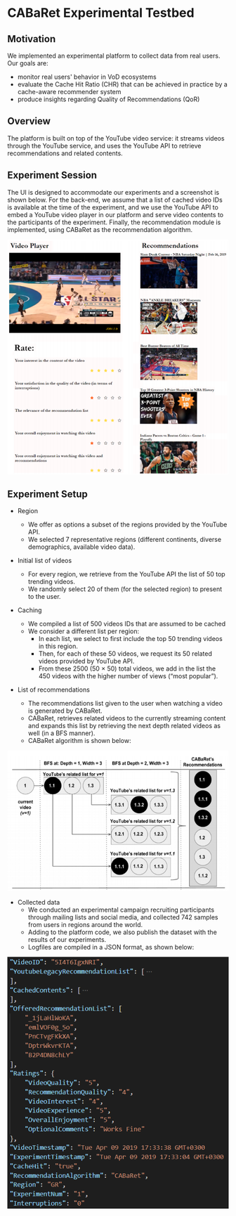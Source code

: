 # CABaRet Experimental Testbed

## Motivation
We implemented an experimental platform to collect data from real users. 
Our  goals are:
- monitor real users' behavior in VoD ecosystems
- evaluate the Cache Hit Ratio (CHR) that can be achieved in practice by a cache-aware recommender system
- produce insights regarding Quality of Recommendations (QoR)

## Overview
The platform is built on top of the YouTube video service: it streams videos through the YouTube service, 
and uses the YouTube API to retrieve recommendations and related contents.

## Experiment Session
The UI is designed to accommodate our experiments and a screenshot is shown below.
For the back-end, we assume that a list of cached video IDs is available at the time of the experiment, and we use the YouTube API to embed a YouTube video player in our platform and serve video contents to the participants of the experiment.
Finally, the recommendation module is implemented, using CABaRet as the recommendation algorithm.

<p align="center">
  <img src="./Images/_experiment_screenshot_.png">
</p>

## Experiment Setup
- Region
  - We offer as options a subset of the regions provided by the YouTube API. 
  - We selected 7 representative regions (different continents, diverse demographics, available video data).

- Initial list of videos
  - For every region, we retrieve from the YouTube API the list of 50 top trending videos.
  - We randomly select 20 of them (for the selected region) to present to the user.

- Caching
  - We compiled a list of 500 videos IDs that are assumed to be cached
  - We consider a different list per region:
    - In each list, we select to first include the top 50 trending videos in this region. 
    - Then, for each of these 50 videos, we request its 50 related videos provided by YouTube API. 
    - From these 2500 (50 × 50) total videos, we add in the list the 450 videos with the higher number of views (“most popular”).
    
- List of recommendations
  - The recommendations list given to the user when watching a video is generated by CABaRet.
  - CABaRet, retrieves related videos to the currently streaming content and expands this list by retrieving the next depth related videos as well (in a BFS manner).
  - CABaRet algorithm is shown below:
<p align="center">
  <img src="./Images/_algorithm_module_.png">
</p>
 

- Collected data
  - We conducted an experimental campaign recruiting participants through mailing lists and social media, and collected 742 samples from users in regions around the world. 
  - Adding to the platform code, we also publish the dataset with the results of our experiments. 
  - Logfiles are compiled in a JSON format, as shown below:
<p align="center">
  <img src="./Images/_logfile_format_.png">
</p>
